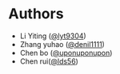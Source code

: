 # Authors

- Li Yiting ([@lyt9304](http://github.com/lyt9304))
- Zhang yuhao ([@denil1111](http://github.com/denil1111))
- Chen bo ([@uponuponupon](http://github.com/uponuponupon))
- Chen rui([@lds56](http://github.com/lds56))



